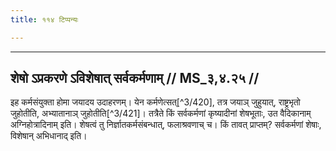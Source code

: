 ```yaml
---
title: ११४ टिप्पन्यः

---
```


[^3/418]: E2,4: viparimāṇo

[^3/419]: E2: 4,394; E4: 4,610; E6: 1,223

____________________________________________


## शेषो ऽप्रकरणे ऽविशेषात् सर्वकर्मणाम् // MS_३,४.२५ //

इह कर्मसंयुक्ता होमा जयादय उदाहरणम्। येन कर्मणेत्सत्[^3/420], तत्र जयाञ् जुहुयात्, राष्ट्रभृतो जुहोतीति, अभ्यातानाञ् जुहोतीति[^3/421]। तत्रैते किं सर्वकर्मणां कृष्यादीनां शेषभूताः, उत वैदिकानाम् अग्निहोत्रादिनाम् इति। शेषत्वं तु निर्ज्ञातकर्मसंबन्धात्, फलाश्रवणाच् च। किं तावत् प्राप्तम्? सर्वकर्मणां शेषाः, विशेषान् अभिधानाद् इति।
